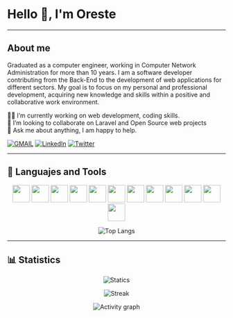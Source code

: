 
# Hello 👋, I'm Oreste

---

## About me

Graduated as a computer engineer, working in Computer Network Administration for more than 10 years. I am a software developer contributing from the Back-End to the development of web applications for different sectors. My goal is to focus on my personal and professional development, acquiring new knowledge and skills within a positive and collaborative work environment.  

👨‍💻 I’m currently working on web development, coding skills.  
👯 I’m looking to collaborate on Laravel and Open Source web projects  
💬 Ask me about anything, I am happy to help.  

[comment]: # (🌱 I’m currently learning ..  )

[![GMAIL](https://img.shields.io/badge/Gmail-D14836?style=for-the-badge&logo=gmail&logoColor=white)](mailto:advaithunni2000@gmail.com)
[![LinkedIn](https://img.shields.io/badge/linkedin%20-%230077B5.svg?&style=for-the-badge&logo=linkedin&logoColor=white)](https://linkedin.com/in/oreste-barranco-hdez) [![Twitter](https://img.shields.io/badge/twitter-%2300acee.svg?&style=for-the-badge&logo=twitter&logoColor=white)](https://twitter.com/oreste_barranco)  

---

## 🧰 Languajes and Tools

<p align=center>
<img src="https://cdn.jsdelivr.net/gh/devicons/devicon/icons/php/php-original.svg" height="40" width="40" />
<img src="https://cdn.jsdelivr.net/gh/devicons/devicon/icons/laravel/laravel-plain-wordmark.svg" height="40" width="40" />
<img src="https://cdn.jsdelivr.net/gh/devicons/devicon/icons/docker/docker-original.svg" height="40" width="40" />
<img src="https://cdn.jsdelivr.net/gh/devicons/devicon/icons/git/git-original.svg" height="40" width="40" />
<img src="https://cdn.jsdelivr.net/gh/devicons/devicon/icons/github/github-original-wordmark.svg" height="40" width="40" />
<img src="https://cdn.jsdelivr.net/gh/devicons/devicon/icons/html5/html5-original.svg" height="40" width="40" />
<img src="https://cdn.jsdelivr.net/gh/devicons/devicon/icons/css3/css3-original.svg" height="40" width="40" />
<img src="https://cdn.jsdelivr.net/gh/devicons/devicon/icons/tailwindcss/tailwindcss-plain.svg" height="40" width="40" />
<img src="https://cdn.jsdelivr.net/gh/devicons/devicon/icons/linux/linux-original.svg" height="40" width="40" />
<img src="https://cdn.jsdelivr.net/gh/devicons/devicon/icons/mysql/mysql-original.svg" height="40" width="40" />
<img src="https://cdn.jsdelivr.net/gh/devicons/devicon/icons/postgresql/postgresql-original.svg" height="40" width="40" />
<img src="https://cdn.jsdelivr.net/gh/devicons/devicon/icons/vscode/vscode-original.svg" height="40" width="40" />
</p>  

<div align=center>

![Top Langs](https://github-readme-stats.vercel.app/api/top-langs/?username=orebarranco&layout=compact&theme=ayu-mirage)

</div>

---

## 📊 Statistics

<div align=center>

![Statics](https://github-readme-stats.vercel.app/api?username=orebarranco&count_private=true&theme=ayu-mirage&show_icons=true&icon_color=DB9740&custom_title=GitHub%20Stats)  

![Streak](https://streak-stats.demolab.com?user=orebarranco&theme=ayu-mirage&mode=weekly&currStreakNum=DB9740&fire=DB9740&currStreakLabel=DB9740)  

![Activity graph](https://github-readme-activity-graph.cyclic.app/graph?username=orebarranco&bg_color=1F2430&custom_title=Contribution%20Graph&title_color=E9C478&color=C6C7C1&line=F3CC7C&point=DB9740&area=true&area_color=D2B270)
</div>
